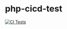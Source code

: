 # php-cicd-test

[![CI Tests](https://github.com/turanmahmudov/php-cicd-test/actions/workflows/testing.yml/badge.svg)](https://github.com/turanmahmudov/php-cicd-test/actions/workflows/testing.yml)
